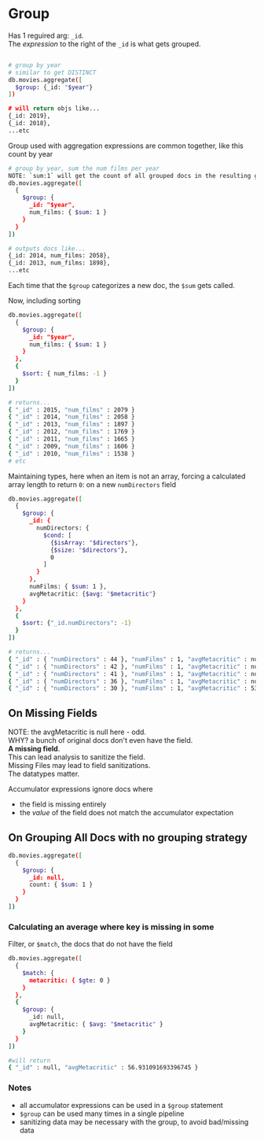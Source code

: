 # Group

Has 1 reguired arg: `_id`.  
The _expression_ to the right of the `_id` is what gets grouped.

```bash

# group by year
# similar to get DISTINCT
db.movies.aggregate([
  $group: {_id: "$year"}
])

# will return objs like...
{_id: 2019},
{_id: 2018},
...etc
```

Group used with aggregation expressions are common together, like this count by year

```bash
# group by year, sum the num films per year
NOTE: `sum:1` will get the count of all grouped docs in the resulting group
db.movies.aggregate([
  {
    $group: {
      _id: "$year",
      num_films: { $sum: 1 }
    }
  }
])

# outputs docs like...
{_id: 2014, num_films: 2058},
{_id: 2013, num_films: 1898},
...etc
```

Each time that the `$group` categorizes a new doc, the `$sum` gets called.

Now, including sorting

```bash
db.movies.aggregate([
  {
    $group: {
      _id: "$year",
      num_films: { $sum: 1 }
    }
  },
  {
    $sort: { num_films: -1 }
  }
])

# returns...
{ "_id" : 2015, "num_films" : 2079 }
{ "_id" : 2014, "num_films" : 2058 }
{ "_id" : 2013, "num_films" : 1897 }
{ "_id" : 2012, "num_films" : 1769 }
{ "_id" : 2011, "num_films" : 1665 }
{ "_id" : 2009, "num_films" : 1606 }
{ "_id" : 2010, "num_films" : 1538 }
# etc
```

Maintaining types, here when an item is not an array, forcing a calculated array length to return `0`: on a new `numDirectors` field

```bash
db.movies.aggregate([
  {
    $group: {
      _id: {
        numDirectors: {
          $cond: [
            {$isArray: "$directors"},
            {$size: "$directors"},
            0
          ]
        }
      },
      numFilms: { $sum: 1 },
      avgMetacritic: {$avg: "$metacritic"}
    }
  },
  {
    $sort: {"_id.numDirectors": -1}
  }
])

# returns...
{ "_id" : { "numDirectors" : 44 }, "numFilms" : 1, "avgMetacritic" : null }
{ "_id" : { "numDirectors" : 42 }, "numFilms" : 1, "avgMetacritic" : null }
{ "_id" : { "numDirectors" : 41 }, "numFilms" : 1, "avgMetacritic" : null }
{ "_id" : { "numDirectors" : 36 }, "numFilms" : 1, "avgMetacritic" : null }
{ "_id" : { "numDirectors" : 30 }, "numFilms" : 1, "avgMetacritic" : 53 }

```

## On Missing Fields

NOTE: the avgMetacritic is null here - odd.  
WHY? a bunch of original docs don't even have the field.  
**A missing field**.  
This can lead analysis to sanitize the field.  
Missing Files may lead to field sanitizations.  
The datatypes matter.

Accumulator expressions ignore docs where

- the field is missing entirely
- the _value_ of the field does not match the accumulator expectation

## On Grouping All Docs with no grouping strategy

```bash
db.movies.aggregate([
  {
    $group: {
      _id: null,
      count: { $sum: 1 }
    }
  }
])
```

### Calculating an average where key is missing in some

Filter, or `$match`, the docs that do not have the field

```bash
db.movies.aggregate([
  {
    $match: {
      metacritic: { $gte: 0 }
    }
  },
  {
    $group: {
      _id: null,
      avgMetacritic: { $avg: "$metacritic" }
    }
  }
])

#will return
{ "_id" : null, "avgMetacritic" : 56.931091693396745 }
```

### Notes

- all accumulator expressions can be used in a `$group` statement
- `$group` can be used many times in a single pipeline
- sanitizing data may be necessary with the group, to avoid bad/missing data
